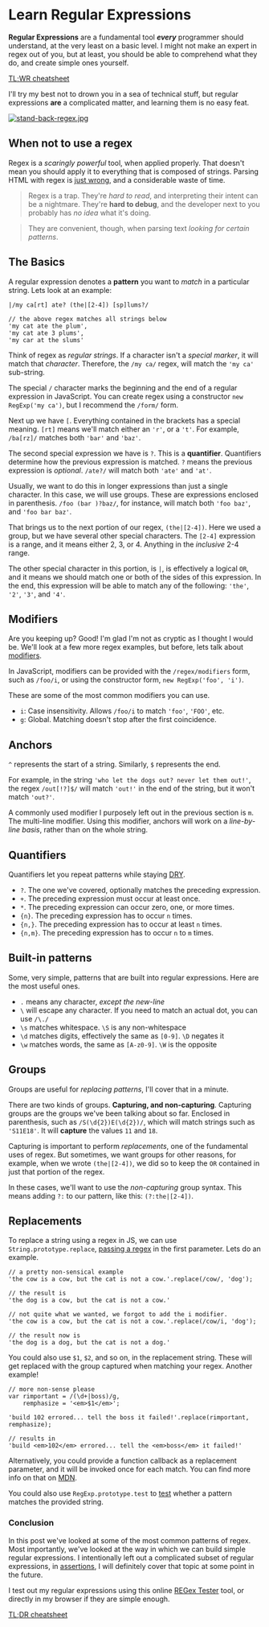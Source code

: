 # Learn Regular Expressions #

**Regular Expressions** are a fundamental tool **_every_** programmer should understand, at the very least on a basic level. I might not make an expert in regex out of you, but at least, you should be able to comprehend what they do, and create simple ones yourself.

[TL;WR cheatsheet](http://i.imgur.com/UTlGckN.png "Regular Expressions Cheat Sheet")

I'll try my best not to drown you in a sea of technical stuff, but regular expressions **are** a complicated matter, and learning them is no easy feat.

[![stand-back-regex.jpg][1]](https://xkcd.com/208/ "Everybody stand back, I know regular expressions!")

[1]: http://i.imgur.com/fp19SqK.jpg

## When not to use a regex ##

Regex is a _scaringly powerful_ tool, when applied properly. That doesn't mean you should apply it to everything that is composed of strings. Parsing HTML with regex is [just wrong](http://stackoverflow.com/a/1732454/389745 "Legendary regex parsing answer on SO"), and a considerable waste of time.

> Regex is a trap. They're _hard to read_, and interpreting their intent can be a nightmare. They're **hard to debug**, and the developer next to you probably has _no idea_ what it's doing.

> They are convenient, though, when parsing text _looking for certain patterns_.

## The Basics ##

A regular expression denotes a **pattern** you want to _match_ in a particular string. Lets look at an example:

    |/my ca[rt] ate? (the|[2-4]) [sp]lums?/

    // the above regex matches all strings below
    'my cat ate the plum',
    'my cat ate 3 plums',
    'my car at the slums'

Think of regex as _regular strings_. If a character isn't a _special marker_, it will match that _character_. Therefore, the `/my ca/` regex, will match the `'my ca'` sub-string.

The special `/` character marks the beginning and the end of a regular expression in JavaScript. You can create regex using a constructor `new RegExp('my ca')`, but I recommend the `/form/` form.

Next up we have `[`. Everything contained in the brackets has a special meaning. `[rt]` means we'll match either an `'r'`, or a `'t'`. For example, `/ba[rz]/` matches both `'bar'` and `'baz'`.

The second special expression we have is `?`. This is a **quantifier**. Quantifiers determine how the previous expression is matched. `?` means the previous expression is _optional_. `/ate?/` will match both `'ate'` and `'at'`.

Usually, we want to do this in longer expressions than just a single character. In this case, we will use groups. These are expressions enclosed in parenthesis. `/foo (bar )?baz/`, for instance, will match both `'foo baz'`, and `'foo bar baz'`.

That brings us to the next portion of our regex, `(the|[2-4])`. Here we used a group, but we have several other special characters. The `[2-4]` expression is a range, and it means either 2, 3, or 4. Anything in the _inclusive_ 2-4 range.

The other special character in this portion, is `|`, is effectively a logical `OR`, and it means we should match one or both of the sides of this expression. In the end, this expression will be able to match any of the following: `'the'`, `'2'`, `'3'`, and `'4'`.

## Modifiers ##

Are you keeping up? Good! I'm glad I'm not as cryptic as I thought I would be. We'll look at a few more regex examples, but before, lets talk about [modifiers](http://www.regular-expressions.info/modifiers.html "Regular expression modifiers").

In JavaScript, modifiers can be provided with the `/regex/modifiers` form, such as `/foo/i`, or using the constructor form, `new RegExp('foo', 'i')`.

These are some of the most common modifiers you can use.

- `i`: Case insensitivity. Allows `/foo/i` to match `'foo'`, `'FOO'`, etc.
- `g`: Global. Matching doesn't stop after the first coincidence.

## Anchors ##

`^` represents the start of a string. Similarly, `$` represents the end. 

For example, in the string `'who let the dogs out? never let them out!'`, the regex `/out[!?]$/` will match `'out!'` in the end of the string, but it won't match `'out?'`.

A commonly used modifier I purposely left out in the previous section is `m`. The multi-line modifier. Using this modifier, anchors will work on a _line-by-line basis_, rather than on the whole string.

## Quantifiers ##

Quantifiers let you repeat patterns while staying [DRY](http://en.wikipedia.org/wiki/Don't_repeat_yourself "Don't Repeat Yourself principle").

- `?`. The one we've covered, optionally matches the preceding expression.
- `+`. The preceding expression must occur at least once.
- `*`. The preceding expression can occur zero, one, or more times.
- `{n}`. The preceding expression has to occur `n` times.
- `{n,}`. The preceding expression has to occur at least `n` times.
- `{n,m}`. The preceding expression has to occur `n` to `m` times.

## Built-in patterns ##

Some, very simple, patterns that are built into regular expressions. Here are the most useful ones.

- `.` means any character, _except the new-line_
- `\` will escape any character. If you need to match an actual dot, you can use `/\./`
- `\s` matches whitespace. `\S` is any non-whitespace
- `\d` matches digits, effectively the same as `[0-9]`. `\D` negates it
- `\w` matches words, the same as `[A-z0-9]`. `\W` is the opposite

## Groups ##

Groups are useful for _replacing patterns_, I'll cover that in a minute.

There are two kinds of groups. **Capturing, and non-capturing**. Capturing groups are the groups we've been talking about so far. Enclosed in parenthesis, such as `/S(\d{2})E(\d{2})/`, which will match strings such as `'S11E18'`. It will **capture** the values `11` and `18`.

Capturing is important to perform _replacements_, one of the fundamental uses of regex. But sometimes, we want groups for other reasons, for example, when we wrote `(the|[2-4])`, we did so to keep the `OR` contained in just that portion of the regex.

In these cases, we'll want to use the _non-capturing_ group syntax. This means adding `?:` to our pattern, like this: `(?:the|[2-4])`.

## Replacements ##

To replace a string using a regex in JS, we can use `String.prototype.replace`, [passing a regex](https://developer.mozilla.org/en/docs/JavaScript/Reference/Global_Objects/String/replace "replace - MDN") in the first parameter. Lets do an example.

    // a pretty non-sensical example
    'the cow is a cow, but the cat is not a cow.'.replace(/cow/, 'dog');

    // the result is
    'the dog is a cow, but the cat is not a cow.'

    // not quite what we wanted, we forgot to add the i modifier.
    'the cow is a cow, but the cat is not a cow.'.replace(/cow/i, 'dog');

    // the result now is
    'the dog is a dog, but the cat is not a dog.'

You could also use `$1`, `$2`, and so on, in the replacement string. These will get replaced with the group captured when matching your regex. Another example!

    // more non-sense please
    var rimportant = /(\d+|boss)/g,
        remphasize = '<em>$1</em>';

    'build 102 errored... tell the boss it failed!'.replace(rimportant, remphasize);

    // results in
    'build <em>102</em> errored... tell the <em>boss</em> it failed!'

Alternatively, you could provide a function callback as a replacement parameter, and it will be invoked once for each match. You can find more info on that on [MDN](https://developer.mozilla.org/en/docs/JavaScript/Reference/Global_Objects/String/replace "replace - MDN").

You could also use `RegExp.prototype.test` to [test](https://developer.mozilla.org/en-US/docs/JavaScript/Reference/Global_Objects/RegExp/test "test - MDN") whether a pattern matches the provided string.

### Conclusion ###

In this post we've looked at some of the most common patterns of regex. Most importantly, we've looked at the way in which we can build simple regular expressions. I intentionally left out a complicated subset of regular expressions, in [assertions](http://www.regular-expressions.info/lookaround.html "Lookaround assertions"), I will definitely cover that topic at some point in the future.

I test out my regular expressions using this online [REGex Tester](http://regextester.com/ "REGex Tester Tool") tool, or directly in my browser if they are simple enough.

[TL;DR cheatsheet](http://i.imgur.com/UTlGckN.png "Regular Expressions Cheat Sheet")
